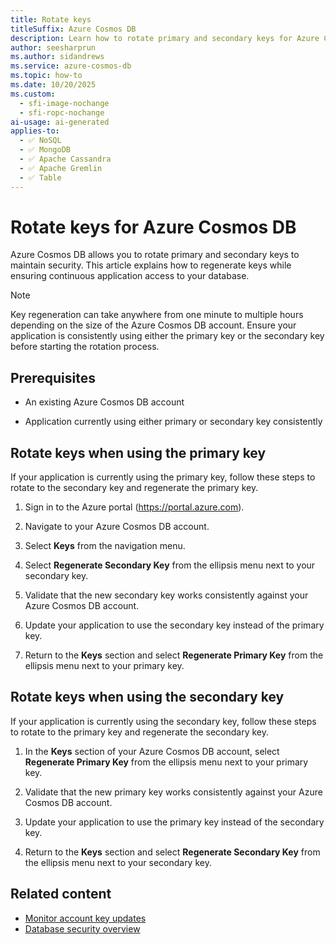 ```yaml
---
title: Rotate keys
titleSuffix: Azure Cosmos DB
description: Learn how to rotate primary and secondary keys for Azure Cosmos DB accounts to maintain database security. Step-by-step guide included.
author: seesharprun
ms.author: sidandrews
ms.service: azure-cosmos-db
ms.topic: how-to
ms.date: 10/20/2025
ms.custom:
  - sfi-image-nochange
  - sfi-ropc-nochange
ai-usage: ai-generated
applies-to:
  - ✅ NoSQL
  - ✅ MongoDB
  - ✅ Apache Cassandra
  - ✅ Apache Gremlin
  - ✅ Table
---
```


# Rotate keys for Azure Cosmos DB

Azure Cosmos DB allows you to rotate primary and secondary keys to maintain security. This article explains how to regenerate keys while ensuring continuous application access to your database.

> [!NOTE]
> Key regeneration can take anywhere from one minute to multiple hours depending on the size of the Azure Cosmos DB account. Ensure your application is consistently using either the primary key or the secondary key before starting the rotation process.

## Prerequisites

- An existing Azure Cosmos DB account

- Application currently using either primary or secondary key consistently

## Rotate keys when using the primary key

If your application is currently using the primary key, follow these steps to rotate to the secondary key and regenerate the primary key.

1. Sign in to the Azure portal (<https://portal.azure.com>).

1. Navigate to your Azure Cosmos DB account.

1. Select **Keys** from the navigation menu.

1. Select **Regenerate Secondary Key** from the ellipsis menu next to your secondary key.

1. Validate that the new secondary key works consistently against your Azure Cosmos DB account.

1. Update your application to use the secondary key instead of the primary key.

1. Return to the **Keys** section and select **Regenerate Primary Key** from the ellipsis menu next to your primary key.

## Rotate keys when using the secondary key

If your application is currently using the secondary key, follow these steps to rotate to the primary key and regenerate the secondary key.

1. In the **Keys** section of your Azure Cosmos DB account, select **Regenerate Primary Key** from the ellipsis menu next to your primary key.

1. Validate that the new primary key works consistently against your Azure Cosmos DB account.

1. Update your application to use the primary key instead of the secondary key.

1. Return to the **Keys** section and select **Regenerate Secondary Key** from the ellipsis menu next to your secondary key.

## Related content

- [Monitor account key updates](monitor-account-key-updates.md)
- [Database security overview](database-security.md)
